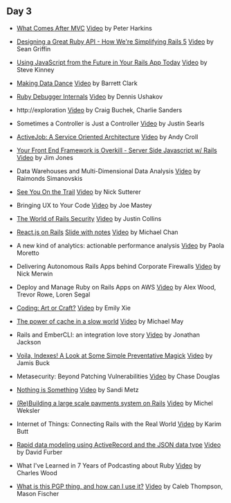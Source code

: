## Day 3

- [What Comes After MVC](https://speakerdeck.com/pushcx/what-comes-after-mvc-railsconf-2015) [Video](https://www.youtube.com/watch?v=uFpXKLSREQo)
  by Peter Harkins

- [Designing a Great Ruby API - How We're Simplifying Rails 5](https://speakerdeck.com/sgrif/designing-a-great-ruby-api-how-were-simplifying-rails-5) [Video](#)
  by Sean Griffin

- [Using JavaScript from the Future in Your Rails App Today](https://speakerdeck.com/stevekinney/using-javascript-from-the-future-in-your-rails-application-today) [Video](https://www.youtube.com/watch?v=Ayj1kgQNhAg)
  by Steve Kinney

- [Making Data Dance](https://speakerdeck.com/barrettclark/making-data-dance) [Video](#)
  by Barrett Clark

- [Ruby Debugger Internals](https://speakerdeck.com/denofevil/ruby-debugger-internals) [Video](#)
  by Dennis Ushakov

- http://exploration [Video](#)
  by Craig Buchek, Charlie Sanders

- Sometimes a Controller is Just a Controller [Video](https://www.youtube.com/watch?v=dZJ75L8c60s)
  by Justin Searls

- [ActiveJob: A Service Oriented Architecture](https://speakerdeck.com/andycroll/activejob-a-service-oriented-architecture) [Video](#)
  by Andy Croll

- [Your Front End Framework is Overkill - Server Side Javascript w/ Rails](https://speakerdeck.com/aantix/rails-1) [Video](#)
  by Jim Jones

- Data Warehouses and Multi-Dimensional Data Analysis [Video](#)
  by Raimonds Simanovskis

- [See You On the Trail](https://www.youtube.com/watch?v=qSxN4mlyQO8) [Video](#)
  by Nick Sutterer

- Bringing UX to Your Code [Video](https://www.youtube.com/watch?v=PI7g4TqLaTY)
  by Joe Mastey

- [The World of Rails Security](https://speakerdeck.com/presidentbeef/the-world-of-rails-security-railsconf-2015) [Video](#)
  by Justin Collins

- [React.js on Rails](https://speakerdeck.com/chantastic/reactjs-on-rails-slides-only) [Slide with notes](https://speakerdeck.com/chantastic/reactjs-on-rails) [Video](https://www.youtube.com/watch?v=kTSsZrub5iE)
  by Michael Chan

- A new kind of analytics: actionable performance analysis [Video](#)
  by Paola Moretto

- Delivering Autonomous Rails Apps behind Corporate Firewalls [Video](https://www.youtube.com/watch?v=V6e_A9VzPy8)
  by Nick Merwin

- Deploy and Manage Ruby on Rails Apps on AWS [Video](#)
  by Alex Wood, Trevor Rowe, Loren Segal

- [Coding: Art or Craft?](https://speakerdeck.com/emilyxxie/coding-art-or-craft) [Video](https://www.youtube.com/watch?v=JZ2FBQjNm14)
  by Emily Xie

- [The power of cache in a slow world](https://speakerdeck.com/mmay/the-power-of-cache-in-a-slow-world) [Video](#)
  by Michael May

- Rails and EmberCLI: an integration love story [Video](https://www.youtube.com/watch?v=NnquHUlh0Pk)
  by Jonathan Jackson

- [Voila, Indexes! A Look at Some Simple Preventative Magick](https://speakerdeck.com/jamis/voila-indexes-a-look-at-some-simple-preventative-magick) [Video](#)
  by Jamis Buck

- Metasecurity: Beyond Patching Vulnerabilities [Video](#)
  by Chase Douglas

- [Nothing is Something](https://speakerdeck.com/skmetz/nothing-is-something-railsconf) [Video](https://www.youtube.com/watch?v=OMPfEXIlTVE)
  by Sandi Metz

- [(Re)Building a large scale payments system on Rails](https://speakerdeck.com/mweksler/rebuilding-large-payments-systems-on-rails) [Video](#)
  by Michel Weksler

- Internet of Things: Connecting Rails with the Real World [Video](#)
  by Karim Butt

- [Rapid data modeling using ActiveRecord and the JSON data type](https://speakerdeck.com/dfurber/rapid-data-modeling-in-activerecord-with-the-json-data-type) [Video](#)
  by David Furber

- What I've Learned in 7 Years of Podcasting about Ruby [Video](#)
  by Charles Wood

- [What is this PGP thing, and how can I use it?](https://speakerdeck.com/calebthompson/what-is-this-pgp-thing-and-how-can-i-use-it) [Video](#)
  by Caleb Thompson, Mason Fischer
